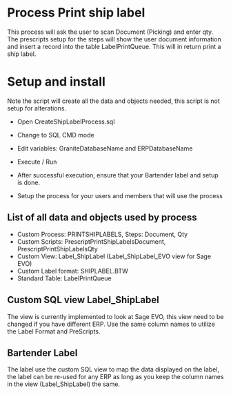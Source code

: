  
# Process Print ship label 

This process will ask the user to scan Document (Picking) and enter qty.
The prescripts setup for the steps will show the user document information and insert a record into the table LabelPrintQueue.
This will in return print a ship label.


# Setup and install

Note the script will create all the data and objects needed, this script is not setup for alterations.

- Open CreateShipLabelProcess.sql
- Change to SQL CMD mode
- Edit variables: GraniteDatabaseName and ERPDatabaseName
- Execute / Run
  
- After successful execution, ensure that your Bartender label and setup is done.
- Setup the process for your users and members that will use the process


## List of all data and objects used by process

- Custom Process:       PRINTSHIPLABELS, Steps: Document, Qty
- Custom Scripts:       PrescriptPrintShipLabelsDocument, PrescriptPrintShipLabelsQty
- Custom View:          Label_ShipLabel (Label_ShipLabel_EVO view for Sage EVO)
- Custom Label format:  SHIPLABEL.BTW
- Standard Table:       LabelPrintQueue

## Custom SQL view Label_ShipLabel

The view is currently implemented to look at Sage EVO, this view need to be changed if you have different ERP.
Use the same column names to utilize the Label Format and PreScripts.

## Bartender Label

The label use the custom SQL view to map the data displayed on the label, the label can be re-used for any ERP as long as you keep the column names in 
the view (Label_ShipLabel) the same.
